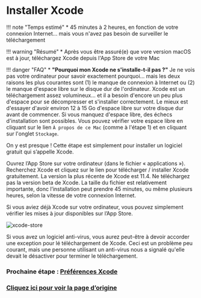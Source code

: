 # Installer Xcode
!!! note "Temps estimé"
    * 45 minutes à 2 heures, en fonction de votre connexion Internet... mais vous n'avez pas besoin de surveiller le téléchargement

!!! warning "Résumé"
    * Après vous être assuré(e) que vore version macOS est à jour, téléchargez Xcode depuis l'App Store de votre Mac

!!! danger "FAQ"
    * **"Pourquoi mon Xcode ne s'installe-t-il pas ?"** Je ne vois pas votre ordinateur pour savoir exactement pourquoi... mais les deux raisons les plus courantes sont (1) le manque de connexion à Internet ou (2) le manque d'espace libre sur le disque dur de l'ordinateur. Xcode est un téléchargement assez volumineux... et il a besoin d'encore un peu plus d'espace pour se décompresser et s'installer correctement. Le mieux est d'essayer d'avoir environ 12 à 15 Go d'espace libre sur votre disque dur avant de commencer. Si vous manquez d'espace libre, des échecs d'installation sont possibles. Vous pouvez vérifier votre espace libre en cliquant sur le lien `À propos de ce Mac` (comme à l'étape 1) et en cliquant sur l'onglet `Stockage`.

On y est presque ! Cette étape est simplement pour installer un logiciel gratuit qui s’appelle Xcode.

Ouvrez l’App Store sur votre ordinateur (dans le fichier « applications »). Recherchez Xcode et cliquez sur le lien pour télécharger / installer Xcode gratuitement. La version la plus récente de Xcode est 11.4. Ne téléchargez pas la version beta de Xcode. La taille du fichier est relativement importante, donc l’installation peut prendre 45 minutes, ou même plusieurs heures, selon la vitesse de votre connexion Internet.

Si vous aviez déjà Xcode sur votre ordinateur, vous pouvez simplement vérifier les mises à jour disponibles sur l’App Store.

![xcode-store](img/xcode-store.png)

Si vous avez un logiciel anti-virus, vous aurez peut-être à devoir accorder une exception pour lé téléchargement de Xcode. Ceci est un problème peu courant, mais une personne utilisant un anti-virus nous a signalé qu'elle devait le désactiver pour terminer le téléchargement.

### Prochaine étape : [Préférences Xcode](https://cyoung1024.github.io/guide-loop-fr/etape9)

### [Cliquez ici pour voir la page d’origine](https://loopkit.github.io/loopdocs/build/step8/)

